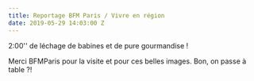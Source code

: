 ```yaml
---
title: Reportage BFM Paris / Vivre en région
date: 2019-05-29 14:03:00 Z
---
```


2:00'' de léchage de babines et de pure gourmandise !

Merci BFMParis pour la visite et pour ces belles images.
Bon, on passe à table ?!